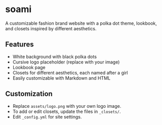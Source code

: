 # soami

A customizable fashion brand website with a polka dot theme, lookbook, and closets inspired by different aesthetics.

## Features

- White background with black polka dots
- Cursive logo placeholder (replace with your image)
- Lookbook page
- Closets for different aesthetics, each named after a girl
- Easily customizable with Markdown and HTML

## Customization

- Replace `assets/logo.png` with your own logo image.
- To add or edit closets, update the files in `_closets/`.
- Edit `_config.yml` for site settings.
